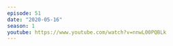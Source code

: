 ```yaml
---
episode: 51
date: "2020-05-16"
season: 1
youtube: https://www.youtube.com/watch?v=nnwL00PQBLk
---
```

